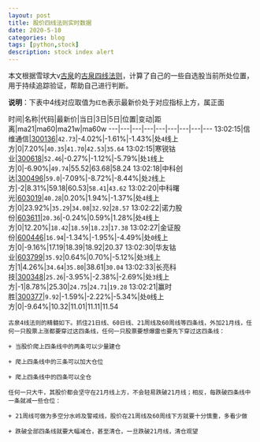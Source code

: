 ```yaml
---
layout: post
title: 股价四线法则实时数据
date: 2020-5-10
categories: blog
tags: [python,stock]
description: stock index alert
---
```



本文根据雪球大v[古泉](https://xueqiu.com/u/7148646888)的[古泉四线法则](https://xueqiu.com/7148646888/130498192)，计算了自己的一些自选股当前所处位置，用于持续追踪验证，帮助自己进行判断。

**说明**：下表中4线对应取值为`红色`表示最新价处于对应指标上方，属正面

时间|名称|代码|最新价|当日|3日|5日|位置|变动|距离|ma21|ma60|ma21w|ma60w
---|---|---|---|---|---|---|---|---
13:02:15|信维通信|[300136](https://xueqiu.com/S/SZ300136)|`42.73`|-4.02%|-1.61%|-1.43%|处`4`线上方|0|7.20%|`40.35`|`41.70`|`42.53`|`35.64`
13:02:15|寒锐钴业|[300618](https://xueqiu.com/S/SZ300618)|`52.46`|-0.27%|-1.12%|-5.79%|处`1`线上方|0|-6.90%|`49.74`|55.52|63.68|58.24
13:02:18|中科创达|[300496](https://xueqiu.com/S/SZ300496)|`59.0`|-7.09%|-8.72%|-8.44%|处`2`线上方|-2|8.31%|59.18|60.53|`58.41`|`43.62`
13:02:20|中科曙光|[603019](https://xueqiu.com/S/SH603019)|`40.28`|0.20%|1.94%|-1.37%|处`4`线上方|0|23.92%|`35.29`|`34.08`|`32.92`|`28.57`
13:02:22|诺力股份|[603611](https://xueqiu.com/S/SH603611)|`20.36`|-0.24%|0.59%|1.28%|处`4`线上方|0|12.20%|`18.42`|`18.59`|`18.23`|`17.38`
13:02:27|金证股份|[600446](https://xueqiu.com/S/SH600446)|`16.94`|-1.34%|-1.95%|-4.49%|处`0`线上方|0|-9.16%|17.19|18.39|18.92|20.37
13:02:30|华友钴业|[603799](https://xueqiu.com/S/SH603799)|`35.92`|0.64%|0.70%|-5.12%|处`3`线上方|1|4.26%|`34.64`|`35.80`|38.61|`30.04`
13:02:33|长亮科技|[300348](https://xueqiu.com/S/SZ300348)|`25.26`|-3.95%|-2.38%|-2.69%|处`3`线上方|-1|8.78%|25.30|`24.75`|`24.71`|`19.28`
13:02:21|赢时胜|[300377](https://xueqiu.com/S/SZ300377)|`9.92`|-1.59%|-2.22%|-5.34%|处`0`线上方|0|-9.64%|10.32|11.01|11.11|11.54

```
古泉4线法则的精髓如下。抓住21日线、60日线、21周线及60周线等四条线，外加21月线，任何一只股票上涨都要穿过这四条线，任何一只股票要想爆雷也要先下穿过这四条线：

+ 当股价爬上四条线中的两条可以少量建仓

+ 爬上四条线中的三条可以加大仓位

+ 爬上四条线中的四条可以全仓

任何一只大牛，其股价都会坚守在21月线上方，不会轻易跌破21月线；相反，每跌破四条线中一条就减一些仓位：

+ 21周线可做为多空分水岭及警戒线，股价在21周线及60周线下方就要十分慎重，多看少做

+ 跌破全部四条线就要大幅减仓，甚至清仓，一旦跌破21月线，清仓观望
```